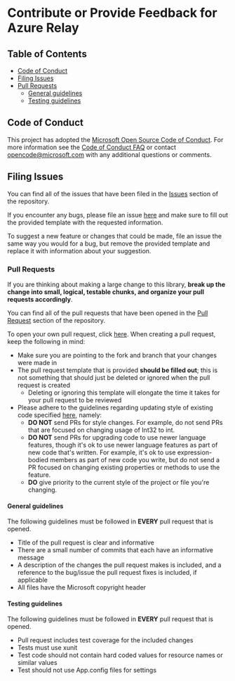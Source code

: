 ﻿# Contribute or Provide Feedback for Azure Relay

## Table of Contents

- [Code of Conduct](#code-of-conduct)
- [Filing Issues](#filing-issues)
- [Pull Requests](#pull-requests)
    - [General guidelines](#general-guidelines)
    - [Testing guidelines](#testing-guidelines)

## Code of Conduct

This project has adopted the [Microsoft Open Source Code of Conduct](https://opensource.microsoft.com/codeofconduct/). For more information see the [Code of Conduct FAQ](https://opensource.microsoft.com/codeofconduct/faq/) or contact [opencode@microsoft.com](mailto:opencode@microsoft.com) with any additional questions or comments.

## Filing Issues

You can find all of the issues that have been filed in the [Issues](https://github.com/Azure/azure-relay-dotnet/issues) section of the repository.

If you encounter any bugs, please file an issue [here](https://github.com/Azure/azure-relay-dotnet/issues/new) and make sure to fill out the provided template with the requested information.

To suggest a new feature or changes that could be made, file an issue the same way you would for a bug, but remove the provided template and replace it with information about your suggestion.

### Pull Requests

If you are thinking about making a large change to this library, **break up the change into small, logical, testable chunks, and organize your pull requests accordingly**.

You can find all of the pull requests that have been opened in the [Pull Request](https://github.com/Azure/azure-relay-dotnet/pulls) section of the repository.

To open your own pull request, click [here](https://github.com/Azure/azure-relay-dotnet/compare). When creating a pull request, keep the following in mind:
- Make sure you are pointing to the fork and branch that your changes were made in
- The pull request template that is provided **should be filled out**; this is not something that should just be deleted or ignored when the pull request is created
    - Deleting or ignoring this template will elongate the time it takes for your pull request to be reviewed
- Please adhere to the guidelines regarding updating style of existing code specified [here](https://github.com/dotnet/corefx/blob/master/Documentation/project-docs/contributing.md#coding-style-changes), namely:
    - **DO NOT** send PRs for style changes. For example, do not send PRs that are focused on changing usage of Int32 to int.
    - **DO NOT** send PRs for upgrading code to use newer language features, though it's ok to use newer language features as part of new code that's written. For example, it's ok to use expression-bodied members as part of new code you write, but do not send a PR focused on changing existing properties or methods to use the feature.
    - **DO** give priority to the current style of the project or file you're changing.

#### General guidelines

The following guidelines must be followed in **EVERY** pull request that is opened.

- Title of the pull request is clear and informative
- There are a small number of commits that each have an informative message
- A description of the changes the pull request makes is included, and a reference to the bug/issue the pull request fixes is included, if applicable
- All files have the Microsoft copyright header

#### Testing guidelines

The following guidelines must be followed in **EVERY** pull request that is opened.

- Pull request includes test coverage for the included changes
- Tests must use xunit
- Test code should not contain hard coded values for resource names or similar values
- Test should not use App.config files for settings
